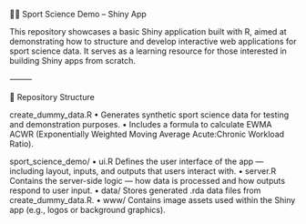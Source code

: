 🏃‍♂️ Sport Science Demo – Shiny App

This repository showcases a basic Shiny application built with R, aimed at demonstrating how to structure and develop interactive web applications for sport science data. It serves as a learning resource for those interested in building Shiny apps from scratch.

⸻

📁 Repository Structure

create_dummy_data.R
	•	Generates synthetic sport science data for testing and demonstration purposes.
	•	Includes a formula to calculate EWMA ACWR (Exponentially Weighted Moving Average Acute:Chronic Workload Ratio).

sport_science_demo/
	•	ui.R
Defines the user interface of the app — including layout, inputs, and outputs that users interact with.
	•	server.R
Contains the server-side logic — how data is processed and how outputs respond to user input.
	•	data/
Stores generated .rda data files from create_dummy_data.R.
	•	www/
Contains image assets used within the Shiny app (e.g., logos or background graphics).
